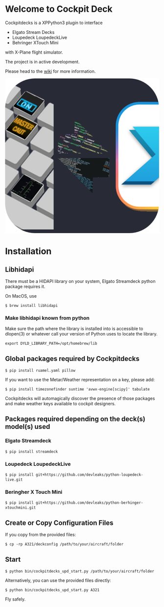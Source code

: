# Welcome to Cockpit Deck

Cockpitdecks is a XPPython3 plugin to interface

- Elgato Stream Decks
- Loupedeck LoupedeckLive
- Behringer XTouch Mini

with X-Plane flight simulator.

The project is in active development.

Please head to the [wiki](https://github.com/devleaks/cockpitdecks/wiki) for more information.


![Cockpitdecks Icon](cockpitdecks/resources/icon.png)

# Installation

## Libhidapi

There must be a HIDAPI library on your system, Elgato Streamdeck python package requires it.

On MacOS, use

```
$ brew install libhidapi
```

### Make libhidapi known from python

Make sure the path where the library is installed into is accessible to dlopen(3)
or whatever call your version of Python uses to locate the library.

```
export DYLD_LIBRARY_PATH=/opt/homebrew/lib
```

## Global packages required by Cockpitdecks

```
$ pip install ruamel.yaml pillow
```

If you want to use the Metar/Weather representation on a key, please add:

```
$ pip install timezonefinder suntime 'avwx-engine[scipy]' tabulate
```

Cockpitdecks will automagically discover the presence of those packages and make weather keys available to cockpit designers.


## Packages required depending on the deck(s) model(s) used

### Elgato Streamdeck

```
$ pip install streamdeck
```

### Loupedeck LoupedeckLive

```
$ pip install git+https://github.com/devleaks/python-loupedeck-live.git
```

### Beringher X Touch Mini

```
$ pip install git+https://github.com/devleaks/python-berhinger-xtouchmini.git
```

## Create or Copy Configuration Files

If you copy from the provided files:

```
$ cp -rp A321/deckconfig /path/to/your/aircraft/folder
```

## Start

```
$ python bin/cockpitdecks_upd_start.py /path/to/your/aircraft/folder
```

Alternatively, you can use the provided files directly:

```
$ python bin/cockpitdecks_upd_start.py A321
```

Fly safely.
